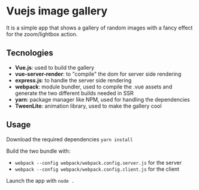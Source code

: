 # Vuejs image gallery

It is a simple app that shows a gallery of random images with a fancy effect for the zoom/lightbox action.

## Tecnologies
* __Vue.js__: used to build the gallery
* __vue-server-render__: to "compile" the dom for server side rendering
* __express.js__: to handle the server side rendering
* __webpack__: module bundler, used to compile the .vue assets and generate the two different builds needed in SSR
* __yarn__: package manager like NPM, used for handling the dependencies
* __TweenLite__: animation library, used to make the gallery cool

## Usage
Download the required dependencies `yarn install`

Build the two bundle with:
* `webpack --config webpack/webpack.config.server.js` for the server
* `webpack --config webpack/webpack.config.client.js` for the client

Launch the app with `node .`

